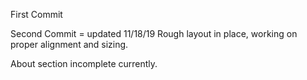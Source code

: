 First Commit

Second Commit = updated 11/18/19
Rough layout in place, working on proper alignment and sizing. 

About section incomplete currently.
